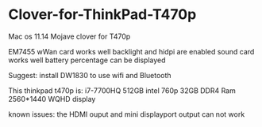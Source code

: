 # Clover-for-ThinkPad-T470p
Mac os 11.14 Mojave clover for T470p

EM7455 wWan card works well
backlight and hidpi are enabled
sound card works well
battery percentage can be displayed

Suggest:
install DW1830 to use wifi and Bluetooth

This thinkpad t470p is:
i7-7700HQ
512GB intel 760p
32GB DDR4 Ram
2560*1440 WQHD display

known issues:
the HDMI ouput and mini displayport output can not work
